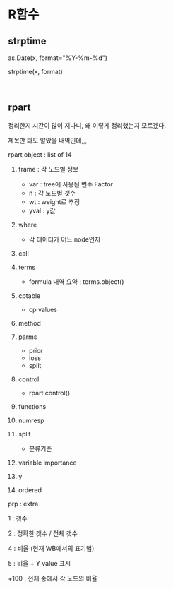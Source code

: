 # R함수

## strptime

as.Date(x, format="%Y-%m-%d")

strptime(x, format)

<br>

## rpart

정리한지 시간이 많이 지나니, 왜 이렇게 정리했는지 모르겠다.

제목만 봐도 알았을 내역인데,,,



rpart object : list of 14



1. frame : 각 노드별 정보

     - var : tree에 사용된 변수 Factor
     - n : 각 노드별 갯수
     - wt : weight로 추정
     - yval : y값

2. where

     - 각 데이터가 어느 node인지

3. call

4. terms

     - formula 내역 요약 : terms.object()

5. cptable

     - cp values

6. method

7. parms

     - prior
     - loss
     - split

8. control

     - rpart.control()

9. functions

10. numresp

11. split

      - 분류기준

12. variable importance

13. y

14. ordered



prp  :  extra



1 : 갯수

2 : 정확한 갯수 / 전체 갯수

4 : 비율 (현재 WB에서의 표기법)

5 : 비율 + Y value 표시

+100 : 전체 중에서 각 노드의 비율